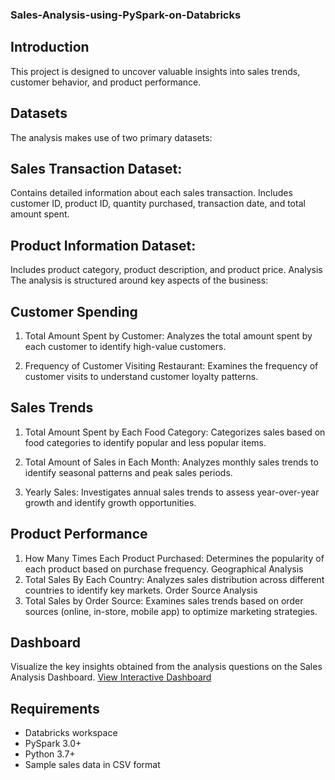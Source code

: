 ### Sales-Analysis-using-PySpark-on-Databricks
## Introduction
This project is designed to uncover valuable insights into sales trends, customer behavior, and product performance.

## Datasets
The analysis makes use of two primary datasets:

## Sales Transaction Dataset:

Contains detailed information about each sales transaction.
Includes customer ID, product ID, quantity purchased, transaction date, and total amount spent.
## Product Information Dataset:

Includes product category, product description, and product price.
Analysis
The analysis is structured around key aspects of the business:

## Customer Spending
1. Total Amount Spent by Customer: Analyzes the total amount spent by each customer to identify high-value customers.

2. Frequency of Customer Visiting Restaurant: Examines the frequency of customer visits to understand customer loyalty patterns.

## Sales Trends
1. Total Amount Spent by Each Food Category: Categorizes sales based on food categories to identify popular and less popular items.

2. Total Amount of Sales in Each Month: Analyzes monthly sales trends to identify seasonal patterns and peak sales periods.

3. Yearly Sales: Investigates annual sales trends to assess year-over-year growth and identify growth opportunities.

## Product Performance
1. How Many Times Each Product Purchased: Determines the popularity of each product based on purchase frequency.
Geographical Analysis
2. Total Sales By Each Country: Analyzes sales distribution across different countries to identify key markets.
Order Source Analysis
3. Total Sales by Order Source: Examines sales trends based on order sources (online, in-store, mobile app) to optimize marketing strategies.


## Dashboard
Visualize the key insights obtained from the analysis questions on the Sales Analysis Dashboard.
[View Interactive Dashboard](https://databricks-prod-cloudfront.cloud.databricks.com/public/4027ec902e239c93eaaa8714f173bcfc/4026566508639073/3934584737389230/604712118645609/latest.html)

## Requirements
- Databricks workspace
- PySpark 3.0+
- Python 3.7+
- Sample sales data in CSV format

